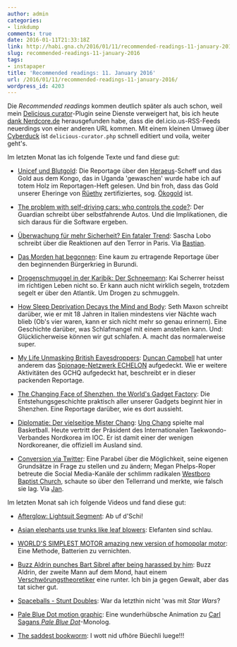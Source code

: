 ```yaml
---
author: admin
categories:
- linkdump
comments: true
date: 2016-01-11T21:33:18Z
link: http://habi.gna.ch/2016/01/11/recommended-readings-11-january-2016/
slug: recommended-readings-11-january-2016
tags:
- instapaper
title: 'Recommended readings: 11. January 2016'
url: /2016/01/11/recommended-readings-11-january-2016/
wordpress_id: 4203
---
```


Die _Recommended readings_ kommen deutlich später als auch schon, weil mein [Delicious curator](https://wordpress.org/plugins/delicious-curator/)-Plugin seine Dienste verweigert hat, bis ich heute [dank Nerdcore.de](http://www.nerdcore.de/2016/01/01/wptouch-und-so/) herausgefunden habe, dass die del.icio.us-RSS-Feeds neuerdings von einer anderen URL kommen. Mit einem kleinen Umweg über [Cyberduck](https://cyberduck.io) ist `delicious-curator.php` schnell editiert und voila, weiter geht's.

Im letzten Monat las ich folgende Texte und fand diese gut:





  * [Unicef und Blutgold](http://reportagen.com/content/unicef-und-blutgold): Die Reportage über den [Heraeus](https://www.heraeus.com/)-Scheff und das Gold aus dem Kongo, das in Uganda 'gewaschen' wurde habe ich auf totem Holz im Reportagen-Heft gelesen. Und bin froh, dass das Gold unserer Eheringe von [Rüethy](http://www.ruethy.ch) zertifiziertes, sog. [Ökogold](http://www.gyr.ch/de/recycling/) ist.


  * [The problem with self-driving cars: who controls the code?](http://www.theguardian.com/technology/2015/dec/23/the-problem-with-self-driving-cars-who-controls-the-code): Der Guardian schreibt über selbstfahrende Autos. Und die Implikationen, die sich daraus für die Software ergeben.


  * [Überwachung für mehr Sicherheit? Ein fataler Trend](http://www.spiegel.de/netzwelt/web/sascha-lobo-ueber-die-irrationale-ausweitung-der-ueberwachung-a-1064508.html): Sascha Lobo schreibt über die Reaktionen auf den Terror in Paris. Via [Bastian](http://blog.dasrecht.net/2015/12/29/angelesen-24/).


  * [Das Morden hat begonnen](https://krautreporter.de/1204--das-morden-hat-begonnen): Eine kaum zu ertragende Reportage über den beginnenden Bürgerkrieg in Burundi.


  * [Drogenschmuggel in der Karibik: Der Schneemann](http://www.stern.de/panorama/stern-crime/drogenschmuggel-in-der-karibik--der-schneemann---eine-stern-crime-story-6588604.html): Kai Scherrer heisst im richtigen Leben nicht so. Er kann auch nicht wirklich segeln, trotzdem segelt er über den Atlantik. Um Drogen zu schmuggeln.


  * [How Sleep Deprivation Decays the Mind and Body](http://www.theatlantic.com/health/archive/2013/12/how-sleep-deprivation-decays-the-mind-and-body/282395/): Seth Maxon schreibt darüber, wie er mit 18 Jahren in Italien mindestens vier Nächte wach blieb (Ob's vier waren, kann er sich nicht mehr so genau erinnern). Eine Geschichte darüber, was Schlafmangel mit einem anstellen kann. Und: Glücklicherweise können wir gut schlafen. A. macht das normalerweise super.


  * [My Life Unmasking British Eavesdroppers](https://theintercept.com/2015/08/03/life-unmasking-british-eavesdroppers/): [Duncan Campbell](https://theintercept.com/staff/duncan-campbell/) hat unter anderem das [Spionage-Netzwerk ECHELON](https://de.wikipedia.org/wiki/Echelon) aufgedeckt. Wie er weitere Aktivitäten des GCHQ aufgedeckt hat, beschreibt er in dieser packenden Reportage.


  * [The Changing Face of Shenzhen, the World's Gadget Factory](http://motherboard.vice.com/read/beyond-foxconn-inside-shenzhen-the-worlds-gadget-factory): Die Entstehungsgeschichte praktisch aller unserer Gadgets beginnt hier in Shenzhen. Eine Reportage darüber, wie es dort aussieht.


  * [Diplomatie: Der vielseitige Mister Chang](http://www.spiegel.de/spiegel/print/d-139574529.html): [Ung Chang](http://www.olympic.org/mr-ung-chang) spielte mal Basketball. Heute vertritt der Präsident des Internationalen Taekwondo-Verbandes Nordkorea im IOC. Er ist damit einer der wenigen Nordkoreaner, die offiziell im Ausland sind.


  * [Conversion via Twitter](http://www.newyorker.com/magazine/2015/11/23/conversion-via-twitter-westboro-baptist-church-megan-phelps-roper): Eine Parabel über die Möglichkeit, seine eigenen Grundsätze in Frage zu stellen und zu ändern; Megan Phelps-Roper betreute die Social Media-Kanäle der schlimm radikalen [Westboro Baptist Church](https://en.wikipedia.org/wiki/Westboro_Baptist_Church), schaute so über den Tellerrand und merkte, wie falsch sie lag. Via [Jan](http://pieceoplastic.com/index.php/7046/ruff-linkage-201547/).



Im letzten Monat sah ich folgende Videos und fand diese gut:



  * [Afterglow: Lightsuit Segment](https://www.youtube.com/watch?v=4DjdJydl-ds): Ab uf d'Schi!


  * [Asian elephants use trunks like leaf blowers](https://www.youtube.com/watch?v=aRmdYHCK2Us): Elefanten sind schlau.


  * [WORLD'S SIMPLEST MOTOR amazing new version of homopolar motor](https://www.youtube.com/watch?v=oPzJr1jjHnQ): Eine Methode, Batterien zu vernichten.


  * [Buzz Aldrin punches Bart Sibrel after being harassed by him](https://www.youtube.com/watch?v=wptn5RE2I-k): Buzz Aldrin, der zweite Mann auf dem Mond, haut einem [Verschwörungstheoretiker](https://en.wikipedia.org/wiki/Bart_Sibrel) eine runter. Ich bin ja gegen Gewalt, aber das tat sicher gut.


  * [Spaceballs - Stunt Doubles](https://www.youtube.com/watch?v=iwV61t_Tec8): War da letzthin nicht 'was mit _Star Wars_?


  * [Pale Blue Dot motion graphic](http://flowingdata.com/2015/11/11/pale-blue-dot-motion-graphic/): Eine wunderhübsche Animation zu [Carl Sagans _Pale Blue Dot_](https://en.wikipedia.org/wiki/Pale_Blue_Dot)-Monolog.


  * [The saddest bookworm](https://www.youtube.com/watch?v=AIEeakeXvMM): I wott nid ufhöre Büechli luege!!!


